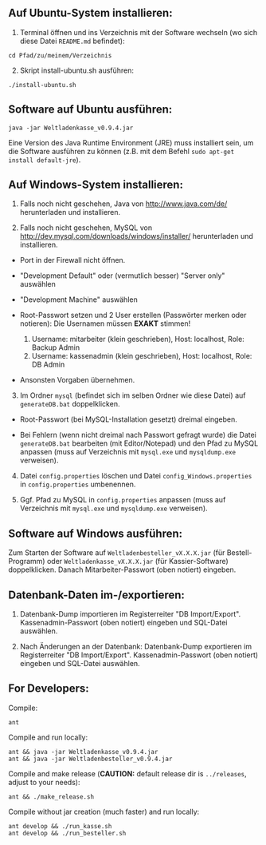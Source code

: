 Auf Ubuntu-System installieren:
-------------------------------

1. Terminal öffnen und ins Verzeichnis mit der Software wechseln (wo sich
diese Datei `README.md` befindet):
```
cd Pfad/zu/meinem/Verzeichnis
```

2. Skript install-ubuntu.sh ausführen:
```
./install-ubuntu.sh
```

Software auf Ubuntu ausführen:
------------------------------
```
java -jar Weltladenkasse_v0.9.4.jar
```

Eine Version des Java Runtime Environment (JRE) muss installiert sein,
um die Software ausführen zu können (z.B. mit dem Befehl `sudo apt-get install default-jre`).

Auf Windows-System installieren:
--------------------------------

1. Falls noch nicht geschehen, Java von http://www.java.com/de/ herunterladen und installieren.

2. Falls noch nicht geschehen, MySQL von http://dev.mysql.com/downloads/windows/installer/ herunterladen und installieren.

  * Port in der Firewall nicht öffnen.

  * "Development Default" oder (vermutlich besser) "Server only" auswählen

  * "Development Machine" auswählen

  * Root-Passwort setzen und 2 User erstellen (Passwörter merken oder notieren):
  Die Usernamen müssen **EXAKT** stimmen!
    1. Username: mitarbeiter (klein geschrieben), Host: localhost, Role: Backup Admin
    2. Username: kassenadmin (klein geschrieben), Host: localhost, Role: DB Admin

  * Ansonsten Vorgaben übernehmen.

3. Im Ordner `mysql` (befindet sich im selben Ordner wie diese Datei) auf `generateDB.bat` doppelklicken.

  * Root-Passwort (bei MySQL-Installation gesetzt) dreimal eingeben.

  * Bei Fehlern (wenn nicht dreimal nach Passwort gefragt wurde) die Datei
  `generateDB.bat` bearbeiten (mit Editor/Notepad) und den Pfad zu MySQL
  anpassen (muss auf Verzeichnis mit `mysql.exe` und `mysqldump.exe`
  verweisen).

4. Datei `config.properties` löschen und Datei `config_Windows.properties` in `config.properties` umbenennen.

5. Ggf. Pfad zu MySQL in `config.properties` anpassen (muss auf Verzeichnis mit `mysql.exe` und
      `mysqldump.exe` verweisen).

Software auf Windows ausführen:
-------------------------------

Zum Starten der Software auf `Weltladenbesteller_vX.X.X.jar` (für
Bestell-Programm) oder `Weltladenkasse_vX.X.X.jar` (für Kassier-Software)
doppelklicken. Danach Mitarbeiter-Passwort (oben notiert) eingeben.

Datenbank-Daten im-/exportieren:
--------------------------------

1. Datenbank-Dump importieren im Registerreiter "DB Import/Export".
   Kassenadmin-Passwort (oben notiert) eingeben und SQL-Datei auswählen.

2. Nach Änderungen an der Datenbank: Datenbank-Dump exportieren im Registerreiter "DB Import/Export".
   Kassenadmin-Passwort (oben notiert) eingeben und SQL-Datei auswählen.

For Developers:
---------------

Compile:
```
ant
```

Compile and run locally:
```
ant && java -jar Weltladenkasse_v0.9.4.jar
ant && java -jar Weltladenbesteller_v0.9.4.jar
```

Compile and make release (**CAUTION:** default release dir is `../releases`, adjust to your needs):
```
ant && ./make_release.sh
```

Compile without jar creation (much faster) and run locally:
```
ant develop && ./run_kasse.sh
ant develop && ./run_besteller.sh
```
